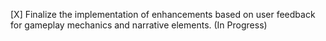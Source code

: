 [X] Finalize the implementation of enhancements based on user feedback for gameplay mechanics and narrative elements. (In Progress)